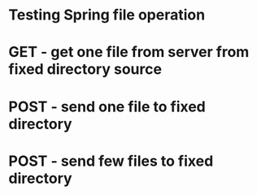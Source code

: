 # Testing Spring file operation
# GET - get one file from server from fixed directory source
# POST - send one file to fixed directory
# POST - send few files to fixed directory
